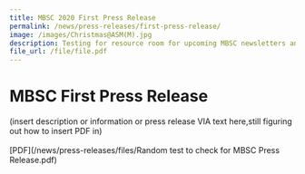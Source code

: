 ```yaml
---
title: MBSC 2020 First Press Release
permalink: /news/press-releases/first-press-release/
image: /images/Christmas@ASM(M).jpg
description: Testing for resource room for upcoming MBSC newsletters and press reports
file_url: /file/file.pdf
---
```


# **MBSC First Press Release**
(insert description or information or press release VIA text here,still figuring out how to insert PDF in)<br>
<br>
[PDF](/news/press-releases/files/Random test to check for MBSC Press Release.pdf)
